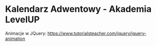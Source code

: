 # Kalendarz Adwentowy - Akademia LevelUP

Animacje w JQuery:
https://www.tutorialsteacher.com/jquery/jquery-animation
